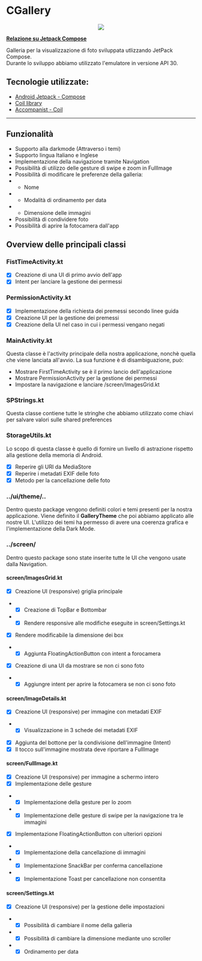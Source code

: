 # CGallery

<p align="center">
  <img src="https://github.com/riccardoforzan/ProgettoSE/blob/main/app/src/main/res/mipmap-xxxhdpi/app_icon.png"/>
</p>

**[Relazione su Jetpack Compose](https://docs.google.com/document/d/12CNiPrigRfxPjgjuLXrUTwFWbnnxqSGiqUS9mBNqstQ/edit?usp=sharing)**

Galleria per la visualizzazione di foto sviluppata utlizzando JetPack Compose. <br>
Durante lo sviluppo abbiamo utilizzato l'emulatore in versione API 30. <br>

## Tecnologie utilizzate:
* [Android Jetpack - Compose](https://developer.android.com/jetpack/compose)
* [Coil library](https://github.com/google/accompanist/tree/main/coil)
* [Accompanist - Coil](https://google.github.io/accompanist/coil/)

____

## Funzionalità
* Supporto alla darkmode (Attraverso i temi)
* Supporto lingua Italiano e Inglese
* Implementazione della navigazione tramite Navigation
* Possibilità di utilizzo delle gesture di swipe e zoom in FullImage
* Possibilità di modificare le preferenze della galleria:
* * Nome
* * Modalità di ordinamento per data
* * Dimensione delle immagini
* Possibilità di condividere foto
* Possibilità di aprire la fotocamera dall'app 

## Overview delle principali classi

### FistTimeActivity.kt
* [x] Creazione di una UI di primo avvio dell'app
* [x] Intent per lanciare la gestione dei permessi

### PermissionActivity.kt
* [x] Implementazione della richiesta dei premessi secondo linee guida
* [x] Creazione UI per la gestione dei premessi
* [x] Creazione della UI nel caso in cui i permessi vengano negati 

### MainActivity.kt
Questa classe è l'activity principale della nostra applicazione, nonchè quella che viene lanciata all'avvio.
La sua funzione è di disambiguazione, può:
* Mostrare FirstTimeActivity se è il primo lancio dell'applicazione
* Mostrare PermissionActivity per la gestione dei permessi
* Impostare la navigazione e lanciare /screen/ImagesGrid.kt

### SPStrings.kt
Questa classe contiene tutte le stringhe che abbiamo utilizzato come chiavi per salvare valori sulle shared preferences

### StorageUtils.kt
Lo scopo di questa classe è quello di fornire un livello di astrazione rispetto alla gestione della memoria di Android.
* [x] Reperire gli URI da MediaStore
* [x] Reperire i metadati EXIF delle foto
* [x] Metodo per la cancellazione delle foto

### ../ui/theme/..
Dentro questo package vengono definiti colori e temi presenti per la nostra applicazione.
Viene definito il **GalleryTheme** che poi abbiamo applicato alle nostre UI.
L'utilizzo dei temi ha permesso di avere una coerenza grafica e l'implementazione della Dark Mode.

### ../screen/
Dentro questo package sono state inserite tutte le UI che vengono usate dalla Navigation.

#### screen/ImagesGrid.kt
* [x] Creazione UI (responsive) griglia principale
* * [x] Creazione di TopBar e Bottombar
* * [x] Rendere responsive alle modifiche eseguite in screen/Settings.kt
* [x] Rendere modificabile la dimensione dei box
* * [x] Aggiunta FloatingActionButton con intent a forocamera 
* [x] Creazione di una UI da mostrare se non ci sono foto
* * [x] Aggiungre intent per aprire la fotocamera se non ci sono foto

#### screen/ImageDetails.kt
* [x] Creazione UI (responsive) per immagine con metadati EXIF
* * [x] Visualizzazione in 3 schede dei metadati EXIF 
* [x] Aggiunta del bottone per la condivisione dell'immagine (Intent)
* [x] Il tocco sull'immagine mostrata deve riportare a FullImage

#### screen/FullImage.kt
* [x] Creazione UI (responsive) per immagine a schermo intero
* [x] Implementazione delle gesture
* * [x] Implementazione della gesture per lo zoom
* * [x] Implementazione delle gesture di swipe per la navigazione tra le immagini
* [x] Implementazione FloatingActionButton con ulteriori opzioni 
* * [x] Implementazione della cancellazione di immagini
* * [x] Implementazione SnackBar per conferma cancellazione
* * [x] Implementazione Toast per cancellazione non consentita 

#### screen/Settings.kt
* [x] Creazione UI (responsive) per la gestione delle impostazioni
* * [x] Possibilità di cambiare il nome della galleria 
* * [x] Possibilità di cambiare la dimensione mediante uno scroller
* * [x] Ordinamento per data
